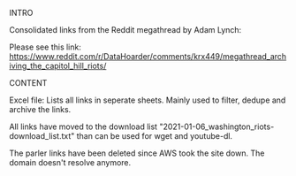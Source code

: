 INTRO

Consolidated links from the Reddit megathread by Adam Lynch:

Please see this link: https://www.reddit.com/r/DataHoarder/comments/krx449/megathread_archiving_the_capitol_hill_riots/


CONTENT

Excel file: Lists all links in seperate sheets. Mainly used to filter, dedupe and archive the links.

All links have moved to the download list "2021-01-06_washington_riots-download_list.txt" than can be used for wget and youtube-dl.

The parler links have been deleted since AWS took the site down. The domain doesn't resolve anymore.
